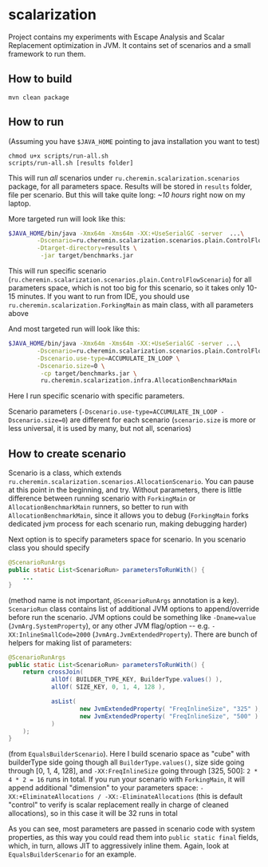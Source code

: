 # scalarization #

Project contains my experiments with Escape Analysis and Scalar Replacement optimization
in JVM. It contains set of scenarios and a small framework to run them.

## How to build ##
```
mvn clean package
```

## How to run ##
(Assuming you have `$JAVA_HOME` pointing to java installation you want to test)

```
chmod u+x scripts/run-all.sh
scripts/run-all.sh [results folder]
```
This will run _all_ scenarios under `ru.cheremin.scalarization.scenarios` package, for
all parameters space. Results will be stored in `results` folder, file per scenario.
But this will take quite long: *~10 hours* right now on my laptop.

More targeted run will look like this:
```bash
$JAVA_HOME/bin/java -Xmx64m -Xms64m -XX:+UseSerialGC -server  ...\
		-Dscenario=ru.cheremin.scalarization.scenarios.plain.ControlFlowScenario \
		-Dtarget-directory=results \
		 -jar target/benchmarks.jar
```
This will run specific scenario (`ru.cheremin.scalarization.scenarios.plain.ControlFlowScenario`)
for all parameters space, which is not too big for this scenario, so it takes only
10-15 minutes. If you want to run from IDE, you should use `ru.cheremin.scalarization.ForkingMain`
as main class, with all parameters above

And most targeted run will look like this:
```bash
$JAVA_HOME/bin/java -Xmx64m -Xms64m -XX:+UseSerialGC -server ...\
		-Dscenario=ru.cheremin.scalarization.scenarios.plain.ControlFlowScenario \
		-Dscenario.use-type=ACCUMULATE_IN_LOOP \
		-Dscenario.size=0 \
 		 -cp target/benchmarks.jar \
 		 ru.cheremin.scalarization.infra.AllocationBenchmarkMain
```
Here I run specific scenario with specific parameters.

Scenario parameters (`-Dscenario.use-type=ACCUMULATE_IN_LOOP -Dscenario.size=0`) are
different for each scenario (`scenario.size` is more or less universal, it is used by
many, but not all, scenarios)

## How to create scenario ##
Scenario is a class, which extends `ru.cheremin.scalarization.scenarios.AllocationScenario`.
You can pause at this point in the beginning, and try. Without parameters, there is
little difference between running scenario with `ForkingMain` or `AllocationBenchmarkMain`
runners, so better to run with `AllocationBenchmarkMain`, since it allows you to debug
(`ForkingMain` forks dedicated jvm process for each scenario run, making debugging harder)

Next option is to specify parameters space for scenario. In you scenario class you should
specify
```java
@ScenarioRunArgs
public static List<ScenarioRun> parametersToRunWith() {
	...
}
```
(method name is not important, `@ScenarioRunArgs` annotation is a key). `ScenarioRun`
class contains list of additional JVM options to append/override before run the scenario.
JVM options could be something like `-Dname=value` (`JvmArg.SystemProperty`), or any
other JVM flag/option -- e.g. `-XX:InlineSmallCode=2000` (`JvmArg.JvmExtendedProperty`).
There are bunch of helpers for making list of parameters:
```java
@ScenarioRunArgs
public static List<ScenarioRun> parametersToRunWith() {
	return crossJoin(
			allOf( BUILDER_TYPE_KEY, BuilderType.values() ),
			allOf( SIZE_KEY, 0, 1, 4, 128 ),

			asList(
					new JvmExtendedProperty( "FreqInlineSize", "325" ),
					new JvmExtendedProperty( "FreqInlineSize", "500" )
			)
	);
}
```
(from `EqualsBuilderScenario`). Here I build scenario space as "cube" with builderType
side going though all `BuilderType.values()`, size side going through [0, 1, 4, 128],
and `-XX:FreqInlineSize` going through [325, 500]: `2 * 4 * 2 = 16` runs in total.
If you run your scenario with `ForkingMain`, it will append additional "dimension" to
your parameters space: `-XX:+EliminateAllocations / -XX:-EliminateAllocations` (this
is default "control" to verify is scalar replacement really in charge of cleaned
allocations), so in this case it will be 32 runs in total

As you can see, most parameters are passed in scenario code with system properties,
as this way you could read them into `public static final` fields, which, in turn,
allows JIT to aggressively inline them. Again, look at `EqualsBuilderScenario` for
an example.



